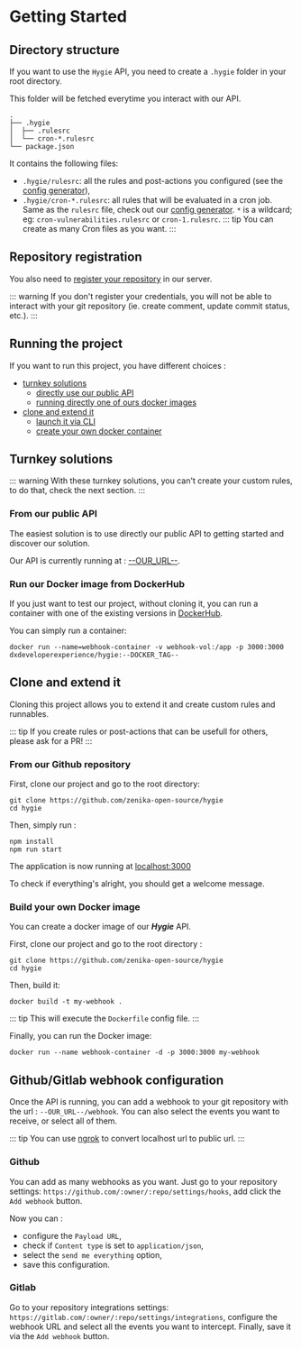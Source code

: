 # Getting Started

## Directory structure

If you want to use the `Hygie` API, you need to create a `.hygie` folder in your root directory.

This folder will be fetched everytime you interact with our API.

```
.
├── .hygie
│  ├── .rulesrc
│  └── cron-*.rulesrc
└── package.json
```

It contains the following files:

- `.hygie/rulesrc`: all the rules and post-actions you configured (see the [config generator](configGenerator.md)),
- `.hygie/cron-*.rulesrc`: all rules that will be evaluated in a cron job. Same as the `rulesrc` file, check out our [config generator](configGenerator.md). `*` is a wildcard; eg: `cron-vulnerabilities.rulesrc` or `cron-1.rulesrc`.
  ::: tip
  You can create as many Cron files as you want.
  :::

## Repository registration

You also need to [register your repository](registerToken.md) in our server.

::: warning
If you don't register your credentials, you will not be able to interact with your git repository (ie. create comment, update commit status, etc.).
:::

## Running the project

If you want to run this project, you have different choices :

- [turnkey solutions](#turnkey-solutions)
  - [directly use our public API](#from-our-public-api)
  - [running directly one of ours docker images](#run-our-docker-image-from-dockerhub)
- [clone and extend it](#clone-and-extend-it)
  - [launch it via CLI](#from-our-github-repository)
  - [create your own docker container](#build-your-own-docker-image)

## Turnkey solutions

::: warning
With these turnkey solutions, you can't create your custom rules, to do that, check the next section.
:::

### From our public API

The easiest solution is to use directly our public API to getting started and discover our solution.

Our API is currently running at : [--OUR_URL--](--OUR_URL--).

### Run our Docker image from DockerHub

If you just want to test our project, without cloning it, you can run a container with one of the existing versions in [DockerHub](https://hub.docker.com/r/dxdeveloperexperience/hygie).

You can simply run a container:

```
docker run --name=webhook-container -v webhook-vol:/app -p 3000:3000 dxdeveloperexperience/hygie:--DOCKER_TAG--
```

## Clone and extend it

Cloning this project allows you to extend it and create custom rules and runnables.

::: tip
If you create rules or post-actions that can be usefull for others, please ask for a PR!
:::

### From our Github repository

First, clone our project and go to the root directory:

```
git clone https://github.com/zenika-open-source/hygie
cd hygie
```

Then, simply run :

```
npm install
npm run start
```

The application is now running at [localhost:3000](localhost:3000)

To check if everything's alright, you should get a welcome message.

### Build your own Docker image

You can create a docker image of our **_Hygie_** API.

First, clone our project and go to the root directory :

```
git clone https://github.com/zenika-open-source/hygie
cd hygie
```

Then, build it:

```
docker build -t my-webhook .
```

::: tip
This will execute the `Dockerfile` config file.
:::

Finally, you can run the Docker image:

```
docker run --name webhook-container -d -p 3000:3000 my-webhook
```

## Github/Gitlab webhook configuration

Once the API is running, you can add a webhook to your git repository with the url : `--OUR_URL--/webhook`. You can also select the events you want to receive, or select all of them.

::: tip
You can use [ngrok](https://ngrok.com/) to convert localhost url to public url.
:::

### Github

You can add as many webhooks as you want. Just go to your repository settings: `https://github.com/:owner/:repo/settings/hooks`, add click the `Add webhook` button.

Now you can :

- configure the `Payload URL`,
- check if `Content type` is set to `application/json`,
- select the `send me everything` option,
- save this configuration.

### Gitlab

Go to your repository integrations settings: `https://gitlab.com/:owner/:repo/settings/integrations`, configure the webhook URL and select all the events you want to intercept. Finally, save it via the `Add webhook` button.
